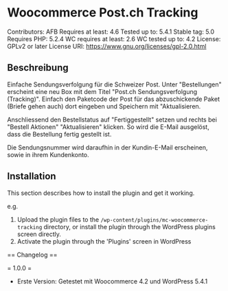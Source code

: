 # Woocommerce Post.ch Tracking #
Contributors: AFB
Requires at least: 4.6
Tested up to: 5.4.1
Stable tag: 5.0
Requires PHP: 5.2.4
WC requires at least: 2.6
WC tested up to: 4.2
License: GPLv2 or later
License URI: https://www.gnu.org/licenses/gpl-2.0.html

## Beschreibung ##

Einfache Sendungsverfolgung für die Schweizer Post. Unter "Bestellungen" erscheint eine neu Box mit dem Titel "Post.ch Sendungsverfolgung (Tracking)". Einfach den Paketcode der Post für das abzuschickende Paket (Briefe gehen auch) dort eingeben und Speichern mit "Aktualisieren.

Anschliessend den Bestellstatus auf "Fertiggestellt" setzen und rechts bei "Bestell Aktionen" "Aktualisieren" klicken. So wird die E-Mail ausgelöst, dass die Bestellung fertig gestellt ist.

Die Sendungsnummer wird daraufhin in der Kundin-E-Mail erscheinen, sowie in ihrem Kundenkonto.

## Installation ##

This section describes how to install the plugin and get it working.

e.g.

1. Upload the plugin files to the `/wp-content/plugins/mc-woocommerce-tracking` directory, or install the plugin through the WordPress plugins screen directly.
2. Activate the plugin through the 'Plugins' screen in WordPress


== Changelog ==

= 1.0.0 =
* Erste Version: Getestet mit Woocommerce 4.2 und WordPress 5.4.1

